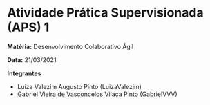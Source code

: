# Atividade Prática Supervisionada (APS) 1 

**Matéria:** Desenvolvimento Colaborativo Ágil

**Data:** 21/03/2021

**Integrantes**
- Luiza Valezim Augusto Pinto (LuizaValezim)
- Gabriel Vieira de Vasconcelos Vilaça Pinto (GabrielVVV)
